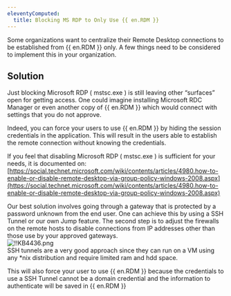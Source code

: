 ```yaml
---
eleventyComputed:
  title: Blocking MS RDP to Only Use {{ en.RDM }}
---
```

Some organizations want to centralize their Remote Desktop connections to be established from {{ en.RDM }} only. A few things need to be considered to implement this in your organization.
## Solution
Just blocking Microsoft RDP ( mstsc.exe ) is still leaving other “surfaces” open for getting access. One could imagine installing Microsoft RDC Manager or even another copy of {{ en.RDM }} which would connect with settings that you do not approve.  

Indeed, you can force your users to use {{ en.RDM }} by hiding the session credentials in the application. This will result in the users able to establish the remote connection without knowing the credentials.  

If you feel that disabling Microsoft RDP ( mstsc.exe ) is sufficient for your needs, it is documented on: [https://social.technet.microsoft.com/wiki/contents/articles/4980.how-to-enable-or-disable-remote-desktop-via-group-policy-windows-2008.aspx](https://social.technet.microsoft.com/wiki/contents/articles/4980.how-to-enable-or-disable-remote-desktop-via-group-policy-windows-2008.aspx)  

Our best solution involves going through a gateway that is protected by a password unknown from the end user. One can achieve this by using a SSH Tunnel or our own Jump feature. The second step is to adjust the firewalls on the remote hosts to disable connections from IP addresses other than those use by your approved gateways.  
![!!KB4436.png](https://webdevolutions.azureedge.net/docs/en/kb/KB4436.png)  
SSH tunnels are a very good approach since they can run on a VM using any *nix distribution and require limited ram and hdd space.  

This will also force your user to use {{ en.RDM }} because the credentials to use a SSH Tunnel cannot be a domain credential and the information to authenticate will be saved in {{ en.RDM }}

